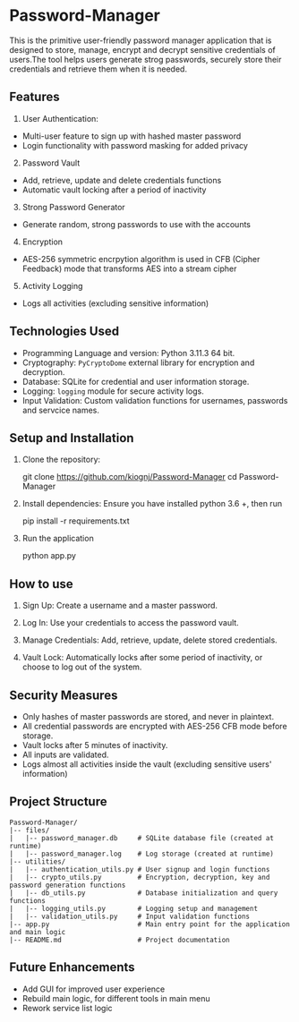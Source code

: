 # Password-Manager

This is the primitive user-friendly password manager application that is designed to store, manage, encrypt and decrypt sensitive credentials of users.The tool helps users generate strog passwords, securely store their credentials and retrieve them when it is needed.

## Features

1) User Authentication:
 - Multi-user feature to sign up with hashed master password
 - Login functionality with password masking for added privacy

2) Password Vault
 - Add, retrieve, update and delete credentials functions
 - Automatic vault locking after a period of inactivity

3) Strong Password Generator
 - Generate random, strong passwords to use with the accounts

4) Encryption
 - AES-256 symmetric encrpytion algorithm is used in CFB (Cipher Feedback) mode that transforms AES into a stream cipher

5) Activity Logging
 - Logs all activities (excluding sensitive information)

## Technologies Used
 - Programming Language and version: Python 3.11.3 64 bit.
 - Cryptography: `PyCryptoDome` external library for encryption and decryption.
 - Database: SQLite for credential and user information storage.
 - Logging: `logging` module for secure activity logs.
 - Input Validation: Custom validation functions for usernames, passwords and servcice names.

## Setup and Installation

1) Clone the repository:

    git clone https://github.com/kiognj/Password-Manager
    cd Password-Manager

2) Install dependencies: Ensure you have installed python 3.6 +, then run

    pip install -r requirements.txt

3) Run the application

    python app.py


## How to use

1) Sign Up: Create a username and a master password.

2) Log In: Use your credentials to access the password vault.

3) Manage Credentials: Add, retrieve, update, delete stored credentials.

4) Vault Lock: Automatically locks after some period of inactivity, or choose to log out of the system.

## Security Measures

 - Only hashes of master passwords are stored, and never in plaintext.
 - All credential passwords are encrypted with AES-256 CFB mode before storage.
 - Vault locks after 5 minutes of inactivity.
 - All inputs are validated.
 - Logs almost all activities inside the vault (excluding sensitive users' information)

## Project Structure

    Password-Manager/
    |-- files/
    |   |-- password_manager.db     # SQLite database file (created at runtime)
    |   |-- password_manager.log    # Log storage (created at runtime)
    |-- utilities/
    |   |-- authentication_utils.py # User signup and login functions
    |   |-- crypto_utils.py         # Encryption, decryption, key and password generation functions
    |   |-- db_utils.py             # Database initialization and query functions
    |   |-- logging_utils.py        # Logging setup and management
    |   |-- validation_utils.py     # Input validation functions
    |-- app.py                      # Main entry point for the application and main logic
    |-- README.md                   # Project documentation

## Future Enhancements

 - Add GUI for improved user experience
 - Rebuild main logic, for different tools in main menu
 - Rework service list logic